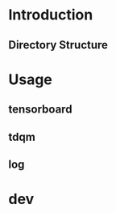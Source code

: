 
# Introduction

## Directory Structure

# Usage

## tensorboard

## tdqm

## log

# dev

<!--
    - [x] automatically split train set, train|test|val set instead of val|test set
    - [ ] 参照https://github.com/QuantScientist/Deep-Learning-Boot-Camp/blob/dbfa7d5f796d8d19a6e7e924548669741fd125b2/Kaggle-PyTorch/PyTorch-Ensembler/utils.py
            写record
    - [ ] 写save和load，参照https://discuss.pytorch.org/t/how-to-save-and-load-lr-scheduler-stats-in-pytorch/20208
-->

